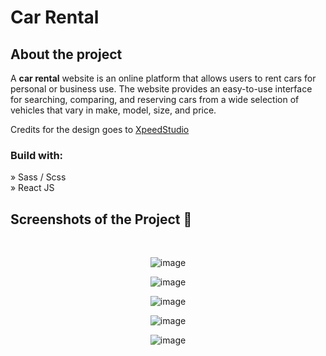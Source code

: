 <h1>Car Rental</h1>

<h2>About the project</h2>

  <p>A <b>car rental</b> website is an online platform that allows users to rent cars for personal or business use. The website provides an easy-to-use interface for searching, comparing, and reserving cars from a wide selection of vehicles that vary in make, model, size, and price.</p>

<p>Credits for the design goes to <a href='https://xpeedstudio.com/'>XpeedStudio</a></p>

<h3>Build with:</h3>

» Sass / Scss <br>
» React JS

<h2>Screenshots of the Project 📸</h2>
<br>
<div align='center'>

![image](https://github.com/manepradnya/car-rental/assets/40739047/a8b50b85-c62b-4305-8549-7ac07166816c)

![image](https://github.com/manepradnya/car-rental/assets/40739047/783a8a55-bc5b-47b8-a71d-a12e3d486fbd)

![image](https://github.com/manepradnya/car-rental/assets/40739047/e21ecbbf-352c-4720-8026-0b766fe3929a)

![image](https://github.com/manepradnya/car-rental/assets/40739047/960defa4-b4b5-430b-abd7-eb36dc33fe9f)

![image](https://github.com/manepradnya/car-rental/assets/40739047/bca04dbf-213f-4979-89aa-1902d774a432)
</div>
